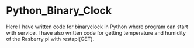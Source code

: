 # Python_Binary_Clock
Here I have written code for binaryclock in Python where program can start with service.
I have also written code for getting temperature and humidity of the Rasberry pi with restapi(GET).
